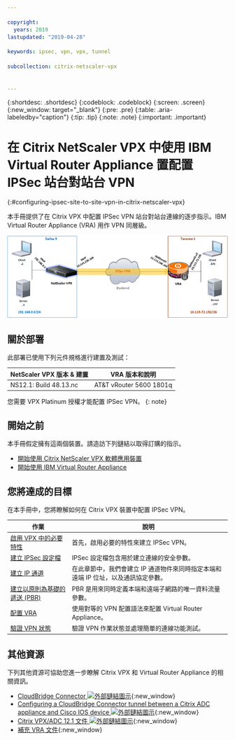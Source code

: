 ```yaml
---

copyright:
  years: 2019
lastupdated: "2019-04-28"

keywords: ipsec, vpn, vpx, tunnel

subcollection: citrix-netscaler-vpx


---
```


{:shortdesc: .shortdesc}
{:codeblock: .codeblock}
{:screen: .screen}
{:new_window: target="_blank"}
{:pre: .pre}
{:table: .aria-labeledby="caption"}
{:tip: .tip}
{:note: .note}
{:important: .important}

# 在 Citrix NetScaler VPX 中使用 IBM Virtual Router Appliance 置配置 IPSec 站台對站台 VPN
{:#configuring-ipsec-site-to-site-vpn-in-citrix-netscaler-vpx}

本手冊提供了在 Citrix VPX 中配置 IPSec VPN 站台對站台連線的逐步指示。IBM Virtual Router Appliance (VRA) 用作 VPN 同層級。

<img src="images/ipsec1.png" alt="圖片" style="width: 600px;"/>

## 關於部署
此部署已使用下列元件規格進行建置及測試：

|NetScaler VPX 版本 & 建置|VRA 版本和說明| 
| ------------- | ------------- | 
| NS12.1: Build 48.13.nc |AT&T vRouter 5600 1801q|

您需要 VPX Platinum 授權才能配置 IPSec VPN。
{: note}

## 開始之前

本手冊假定擁有這兩個裝置。請造訪下列鏈結以取得訂購的指示。

-	[開始使用 Citrix NetScaler VPX 軟體應用裝置](/docs/infrastructure/citrix-netscaler-vpx?topic=citrix-netscaler-vpx-getting-started)
-	[開始使用 IBM Virtual Router Appliance](/docs/infrastructure/virtual-router-appliance?topic=virtual-router-appliance-getting-started)

## 您將達成的目標

在本手冊中，您將瞭解如何在 Citrix VPX 裝置中配置 IPSec VPN。

 作業 |說明
------------- | -------------
[啟用 VPX 中的必要特性](/docs/infrastructure/citrix-netscaler-vpx?topic=citrix-netscaler-vpx-enable-required-features-in-vpx)|首先，啟用必要的特性來建立 IPSec VPN。
[建立 IPSec 設定檔](/docs/infrastructure/citrix-netscaler-vpx?topic=citrix-netscaler-vpx-creating-ipsec-profile)|IPSec 設定檔包含用於建立連線的安全參數。
[建立 IP 通道](/docs/infrastructure/citrix-netscaler-vpx?topic=citrix-netscaler-vpx-creating-ip-tunnel)|在此章節中，我們會建立 IP 通道物件來同時指定本端和遠端 IP 位址，以及通訊協定參數。
[建立以原則為基礎的遞送 (PBR)](/docs/infrastructure/citrix-netscaler-vpx?topic=citrix-netscaler-vpx-creating-policy-based-routing)|PBR 是用來同時定義本端和遠端子網路的唯一資料流量參數。
[配置 VRA](/docs/infrastructure/citrix-netscaler-vpx?topic=citrix-netscaler-vpx-configuring-vra)|使用對等的 VPN 配置語法來配置 Virtual Router Appliance。
[驗證 VPN 狀態](/docs/infrastructure/citrix-netscaler-vpx?topic=citrix-netscaler-vpx-verifying-vpn-tunnel-connection)|驗證 VPN 作業狀態並處理簡單的連線功能測試。

## 其他資源
下列其他資源可協助您進一步瞭解 Citrix VPX 和 Virtual Router Appliance 的相關資訊。

* [CloudBridge Connector ![外部鏈結圖示](../../icons/launch-glyph.svg "外部鏈結圖示")](https://docs.citrix.com/en-us/citrix-adc/12-1/system/cloudbridge-connector-introduction.html){:new_window}
* [Configuring a CloudBridge Connector tunnel between a Citrix ADC appliance and Cisco IOS device ![外部鏈結圖示](../../icons/launch-glyph.svg "外部鏈結圖示")](https://docs.citrix.com/en-us/citrix-adc/12-1/system/cloudbridge-connector-introduction/cloudbridge-connector-tunnel-cisco.html){:new_window}
* [Citrix VPX/ADC 12.1 文件 ![外部鏈結圖示](../../icons/launch-glyph.svg "外部鏈結圖示")](https://docs.citrix.com/en-us/citrix-adc/12-1){:new_window}
* [補充 VRA 文件](/docs/infrastructure/virtual-router-appliance/vra-docs.html#supplemental-vra-documentation){:new_window}
